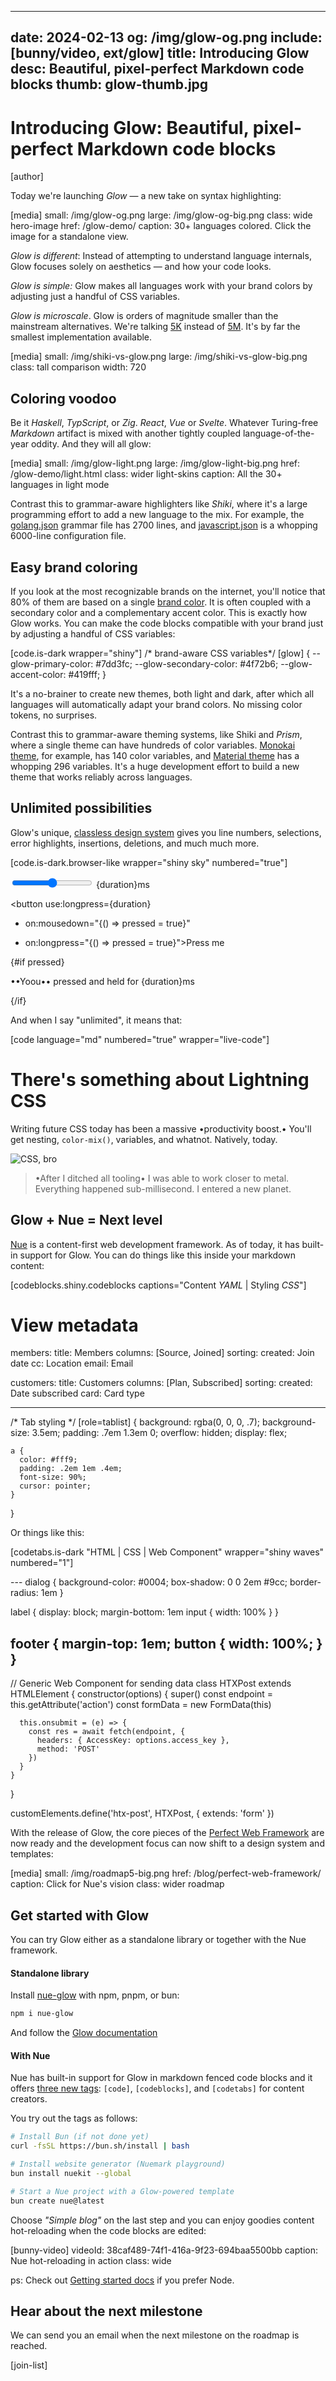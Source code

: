 
---
date: 2024-02-13
og: /img/glow-og.png
include: [bunny/video, ext/glow]
title: Introducing Glow
desc: Beautiful, pixel-perfect Markdown code blocks
thumb: glow-thumb.jpg
---

# Introducing Glow: Beautiful, pixel-perfect Markdown code blocks

[author]

Today we're launching *Glow* — a new take on syntax highlighting:

[media]
  small: /img/glow-og.png
  large: /img/glow-og-big.png
  class: wide hero-image
  href: /glow-demo/
  caption: 30+ languages colored. Click the image for a standalone view.


*Glow is different*: Instead of attempting to understand language internals, Glow focuses solely on aesthetics — and how your code looks.

*Glow is simple:* Glow makes all languages work with your brand colors by adjusting just a handful of CSS variables.

*Glow is microscale*. Glow is orders of magnitude smaller than the mainstream alternatives. We're talking [5K](//pkg-size.dev/nue-glow) instead of [5M](//pkg-size.dev/shiki). It's by far the smallest implementation available.


[media]
  small: /img/shiki-vs-glow.png
  large: /img/shiki-vs-glow-big.png
  class: tall comparison
  width: 720


## Coloring voodoo
Be it *Haskell*, *TypScript*, or *Zig*. *React*, *Vue* or *Svelte*. Whatever Turing-free *Markdown* artifact is mixed with another tightly coupled language-of-the-year oddity. And they will all glow:

[media]
  small: /img/glow-light.png
  large: /img/glow-light-big.png
  href: /glow-demo/light.html
  class: wider light-skins
  caption: All the 30+ languages in light mode

Contrast this to grammar-aware highlighters like *Shiki*, where it's a large programming effort to add a new language to the mix. For example, the [golang.json][go] grammar file has 2700 lines, and [javascript.json][js] is a whopping 6000-line configuration file.

[js]: //github.com/shikijs/textmate-grammars-themes/blob/main/packages/tm-grammars/grammars/javascript.json

[go]: //github.com/shikijs/textmate-grammars-themes/blob/main/packages/tm-grammars/grammars/go.json


## Easy brand coloring
If you look at the most recognizable brands on the internet, you'll notice that 80% of them are based on a single [brand color](//blog.hubspot.com/marketing/brand-colors). It is often coupled with a secondary color and a complementary accent color. This is exactly how Glow works. You can make the code blocks compatible with your brand just by adjusting a handful of CSS variables:

[code.is-dark wrapper="shiny"]
  /* brand-aware CSS variables*/
  [glow] {
    --glow-primary-color: #7dd3fc;
    --glow-secondary-color: #4f72b6;
    --glow-accent-color: #419fff;
  }


It's a no-brainer to create new themes, both light and dark, after which all languages will automatically adapt your brand colors. No missing color tokens, no surprises.

Contrast this to grammar-aware theming systems, like Shiki and *Prism*, where a single theme can have hundreds of color variables. [Monokai theme][monokai], for example, has 140 color variables, and [Material theme][material] has a whopping 296 variables. It's a huge development effort to build a new theme that works reliably across languages.

[monokai]: //github.com/shikijs/textmate-grammars-themes/blob/main/packages/tm-themes/themes/monokai.json

[material]: //github.com/shikijs/textmate-grammars-themes/blob/main/packages/tm-themes/themes/material-theme.json


## Unlimited possibilities
Glow's unique, [classless design system](/docs/concepts/syntax-highlighting.html#system) gives you line numbers, selections, error highlights, insertions, deletions, and much much more.

[code.is-dark.browser-like wrapper="shiny sky" numbered="true"]
  <script>
    // imports
    import { longpress } from './longpress.js';

    let pressed = false;
    ••bet glow_market = 9999_99++••;
  </script>

  <label>
    <input type=range •bind:value={duration}• max={2000} step={100}>
    {duration}ms
  </label>

  <button use:longpress={duration}
  -  on:mousedown="{() => pressed = true}"
  +  on:longpress="{() => pressed = true}">Press me</button>

  <!-- condition -->
  {#if pressed}
    <p>••Yoou•• pressed and held for {duration}ms</p>
  {/if}

  <style>
    /* button style */
    [role="button"], •button• {
      background-color: var(--main-color);
      color: #899;
    }
  </style>

And when I say "unlimited", it means that:

[code language="md" numbered="true" wrapper="live-code"]
  # There's something about Lightning CSS
  Writing future CSS today has been a massive
  •productivity boost.• You'll get nesting, `color-mix()`,
  variables, and whatnot. Natively, today.

  ![CSS, bro](/vanilla.png)

  > •After I ditched all tooling• I was able to
  > work closer to metal. Everything happened
  > sub-millisecond. I entered a new planet.



## Glow + Nue = Next level
[Nue](/blog/introducing-nuemark/) is a content-first web development framework. As of today, it has built-in support for Glow. You can do things like this inside your markdown content:


[codeblocks.shiny.codeblocks captions="Content *YAML* | Styling *CSS*"]
  # View metadata
  members:
    title: Members
    columns: [Source, Joined]
    sorting:
      created: Join date
      cc: Location
      email: Email

  customers:
    title: Customers
    columns: [Plan, Subscribed]
    sorting:
      created: Date subscribed
      card: Card type

  ---
  /* Tab styling */
  [role=tablist] {
    background: rgba(0, 0, 0, .7);
    background-size: 3.5em;
    padding: .7em 1.3em 0;
    overflow: hidden;
    display: flex;

    a {
      color: #fff9;
      padding: .2em 1em .4em;
      font-size: 90%;
      cursor: pointer;
    }
  }

Or things like this:


[codetabs.is-dark "HTML | CSS | Web Component" wrapper="shiny waves" numbered="1"]
  <dialog>
    <!-- "is" attribute for binding to web component -->
    <form action="/backend/leads" is="post-component">
      <header>
        <h2>{ title }</h2>
      </header>

      <label>
        <h3>Username</h3>
        <input name="username">
      </label>
      <label>
        <h3>Password</h3>
        <input name="password" type="password">
      </label>

      <footer>
        <button class="primary">Sign in</button>
      </footer>
    </form>
  </dialog>
  ---
  dialog {
    background-color: #0004;
    box-shadow: 0 0 2em #9cc;
    border-radius: 1em
  }

  label {
    display: block;
    margin-bottom: 1em
    input { width: 100% }
  }

  footer {
    margin-top: 1em;
    button { width: 100%; }
  }
  ---
  // Generic Web Component for sending data
  class HTXPost extends HTMLElement {
    constructor(options) {
      super()
      const endpoint = this.getAttribute('action')
      const formData = new FormData(this)

      this.onsubmit = (e) => {
        const res = await fetch(endpoint, {
          headers: { AccessKey: options.access_key },
          method: 'POST'
        })
      }
    }
  }

  customElements.define('htx-post', HTXPost, {
    extends: 'form'
  })


With the release of Glow, the core pieces of the [Perfect Web Framework](/blog/perfect-web-framework/) are now ready and the development focus can now shift to a design system and templates:


[media]
  small: /img/roadmap5-big.png
  href: /blog/perfect-web-framework/
  caption: Click for Nue's vision
  class: wider roadmap



## Get started with Glow
You can try Glow either as a standalone library or together with the Nue framework.

#### Standalone library
Install [nue-glow](//github.com/nuejs/nue/tree/master/packages/glow) with npm, pnpm, or bun:

``` sh
npm i nue-glow
```

And follow the [Glow documentation](/docs//concepts/syntax-highlighting.html)

#### With Nue

Nue has built-in support for Glow in markdown fenced code blocks and it offers [three new tags](/reference/nuemark-tags.html#code): `[code]`, `[codeblocks]`, and `[codetabs]` for content creators.

You try out the tags as follows:

``` sh
# Install Bun (if not done yet)
curl -fsSL https://bun.sh/install | bash

# Install website generator (Nuemark playground)
bun install nuekit --global

# Start a Nue project with a Glow-powered template
bun create nue@latest
```

Choose *"Simple blog"* on the last step and you can enjoy goodies content hot-reloading when the code blocks are edited:

[bunny-video]
  videoId: 38caf489-74f1-416a-9f23-694baa5500bb
  caption: Nue hot-reloading in action
  class: wide


ps: Check out [Getting started docs](/docs/#node) if you prefer Node.



## Hear about the next milestone
We can send you an email when the next milestone on the roadmap is reached.

[join-list]

